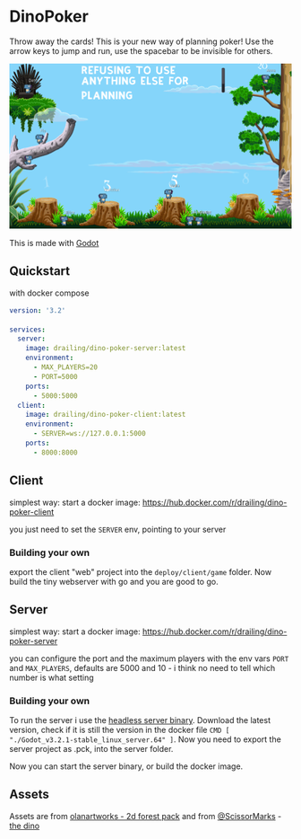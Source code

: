 # DinoPoker

Throw away the cards! This is your new way of planning poker! 
Use the arrow keys to jump and run, use the spacebar to be invisible for others.

![first planning](https://github.com/cdreier/DinoPoker/blob/master/first-planning.png)

This is made with [Godot](https://godotengine.org/)

## Quickstart

with docker compose

```yml
version: '3.2'

services:
  server:
    image: drailing/dino-poker-server:latest
    environment:
      - MAX_PLAYERS=20
      - PORT=5000
    ports:
      - 5000:5000
  client:
    image: drailing/dino-poker-client:latest
    environment:
      - SERVER=ws://127.0.0.1:5000
    ports:
      - 8000:8000
```

## Client

simplest way: start a docker image: https://hub.docker.com/r/drailing/dino-poker-client

you just need to set the `SERVER` env, pointing to your server

### Building your own

export the client "web" project into the `deploy/client/game` folder. 
Now build the tiny webserver with go and you are good to go.

## Server

simplest way: start a docker image: https://hub.docker.com/r/drailing/dino-poker-server

you can configure the port and the maximum players with the env vars `PORT` and `MAX_PLAYERS`, defaults are 5000 and 10 - i think no need to tell which number is what setting

### Building your own

To run the server i use the [headless server binary](https://godotengine.org/download/server). Download the latest version, check if it is still the version in the docker file `CMD [ "./Godot_v3.2.1-stable_linux_server.64" ]`.
Now you need to export the server project as .pck, into the server folder.

Now you can start the server binary, or build the docker image.

## Assets

Assets are from [olanartworks - 2d forest pack](https://olanartworks.itch.io/2d-forest-asset-pack) and from [@ScissorMarks](https://twitter.com/ScissorMarks) - [the dino](https://arks.itch.io/dino-characters)


